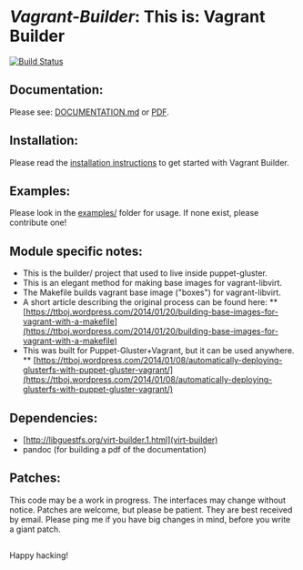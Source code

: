 # *Vagrant-Builder*: This is: Vagrant Builder

[![Build Status](https://secure.travis-ci.org/purpleidea/vagrant-builder.png)](http://travis-ci.org/purpleidea/vagrant-builder)

## Documentation:
Please see: [DOCUMENTATION.md](DOCUMENTATION.md) or [PDF](https://pdfdoc-purpleidea.rhcloud.com/pdf/https://github.com/purpleidea/vagrant-builder/blob/master/DOCUMENTATION.md).

## Installation:
Please read the [installation instructions](https://github.com/purpleidea/vagrant-builder/blob/master/DOCUMENTATION.md#setup) to get started with Vagrant Builder.

## Examples:
Please look in the [examples/](examples/) folder for usage. If none exist, please contribute one!

## Module specific notes:

* This is the builder/ project that used to live inside puppet-gluster.
* This is an elegant method for making base images for vagrant-libvirt.
* The Makefile builds vagrant base image ("boxes") for vagrant-libvirt.
* A short article describing the original process can be found here:
** [https://ttboj.wordpress.com/2014/01/20/building-base-images-for-vagrant-with-a-makefile](https://ttboj.wordpress.com/2014/01/20/building-base-images-for-vagrant-with-a-makefile)
* This was built for Puppet-Gluster+Vagrant, but it can be used anywhere.
** [https://ttboj.wordpress.com/2014/01/08/automatically-deploying-glusterfs-with-puppet-gluster-vagrant/](https://ttboj.wordpress.com/2014/01/08/automatically-deploying-glusterfs-with-puppet-gluster-vagrant/)

## Dependencies:
* [http://libguestfs.org/virt-builder.1.html](virt-builder)
* pandoc (for building a pdf of the documentation)

## Patches:
This code may be a work in progress. The interfaces may change without notice.
Patches are welcome, but please be patient. They are best received by email.
Please ping me if you have big changes in mind, before you write a giant patch.

##

Happy hacking!
